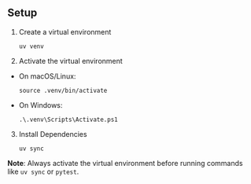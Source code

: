 ## Setup

1. Create a virtual environment

    ```shell
    uv venv
    ```

2. Activate the virtual environment

-   On macOS/Linux:

    ```shell
    source .venv/bin/activate
    ```

-   On Windows:

    ```shell
    .\.venv\Scripts\Activate.ps1
    ```

3. Install Dependencies

    ```shell
    uv sync
    ```

**Note**: Always activate the virtual environment before running commands like `uv sync` or `pytest`.
